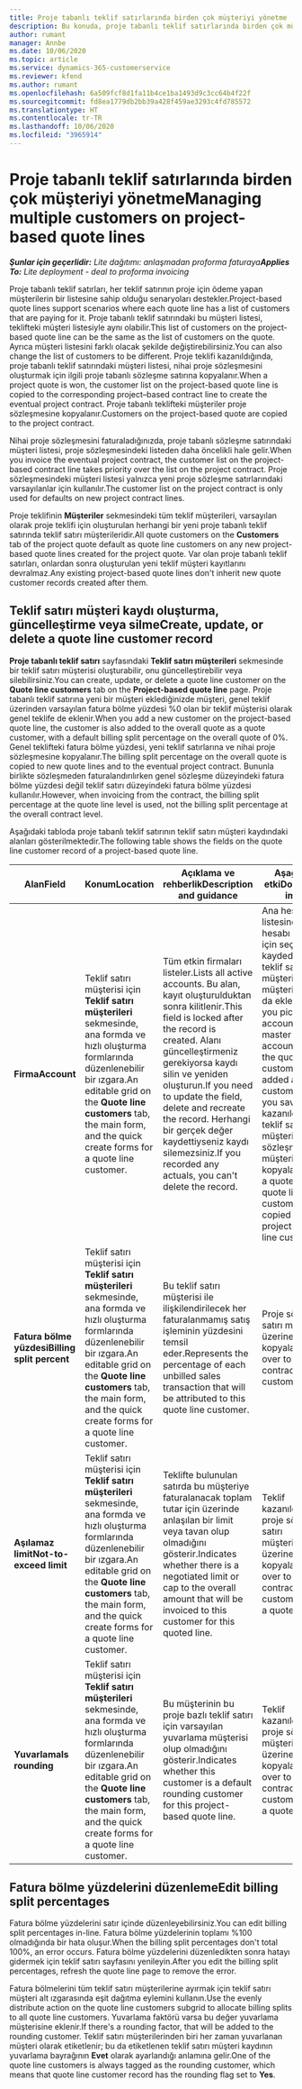 ```yaml
---
title: Proje tabanlı teklif satırlarında birden çok müşteriyi yönetme
description: Bu konuda, proje tabanlı teklif satırlarında birden çok müşterinin nasıl yönetileceği açıklanmaktadır.
author: rumant
manager: Annbe
ms.date: 10/06/2020
ms.topic: article
ms.service: dynamics-365-customerservice
ms.reviewer: kfend
ms.author: rumant
ms.openlocfilehash: 6a509fcf8d1fa11b4ce1ba1493d9c3cc64b4f22f
ms.sourcegitcommit: fd8ea1779db2bb39a428f459ae3293c4fd785572
ms.translationtype: HT
ms.contentlocale: tr-TR
ms.lasthandoff: 10/06/2020
ms.locfileid: "3965914"
---
```

# <a name="managing-multiple-customers-on-project-based-quote-lines"></a><span data-ttu-id="c7c66-103">Proje tabanlı teklif satırlarında birden çok müşteriyi yönetme</span><span class="sxs-lookup"><span data-stu-id="c7c66-103">Managing multiple customers on project-based quote lines</span></span>

<span data-ttu-id="c7c66-104">_**Şunlar için geçerlidir:** Lite dağıtımı: anlaşmadan proforma faturaya_</span><span class="sxs-lookup"><span data-stu-id="c7c66-104">_**Applies To:** Lite deployment - deal to proforma invoicing_</span></span>

<span data-ttu-id="c7c66-105">Proje tabanlı teklif satırları, her teklif satırının proje için ödeme yapan müşterilerin bir listesine sahip olduğu senaryoları destekler.</span><span class="sxs-lookup"><span data-stu-id="c7c66-105">Project-based quote lines support scenarios where each quote line has a list of customers that are paying for it.</span></span> <span data-ttu-id="c7c66-106">Proje tabanlı teklif satırındaki bu müşteri listesi, teklifteki müşteri listesiyle aynı olabilir.</span><span class="sxs-lookup"><span data-stu-id="c7c66-106">This list of customers on the project-based quote line can be the same as the list of customers on the quote.</span></span> <span data-ttu-id="c7c66-107">Ayrıca müşteri listesini farklı olacak şekilde değiştirebilirsiniz.</span><span class="sxs-lookup"><span data-stu-id="c7c66-107">You can also change the list of customers to be different.</span></span> <span data-ttu-id="c7c66-108">Proje teklifi kazanıldığında, proje tabanlı teklif satırındaki müşteri listesi, nihai proje sözleşmesini oluşturmak için ilgili proje tabanlı sözleşme satırına kopyalanır.</span><span class="sxs-lookup"><span data-stu-id="c7c66-108">When a project quote is won, the customer list on the project-based quote line is copied to the corresponding project–based contract line to create the eventual project contract.</span></span> <span data-ttu-id="c7c66-109">Proje tabanlı teklifteki müşteriler proje sözleşmesine kopyalanır.</span><span class="sxs-lookup"><span data-stu-id="c7c66-109">Customers on the project-based quote are copied to the project contract.</span></span>

<span data-ttu-id="c7c66-110">Nihai proje sözleşmesini faturaladığınızda, proje tabanlı sözleşme satırındaki müşteri listesi, proje sözleşmesindeki listeden daha öncelikli hale gelir.</span><span class="sxs-lookup"><span data-stu-id="c7c66-110">When you invoice the eventual project contract, the customer list on the project-based contract line takes priority over the list on the project contract.</span></span> <span data-ttu-id="c7c66-111">Proje sözleşmesindeki müşteri listesi yalnızca yeni proje sözleşme satırlarındaki varsayılanlar için kullanılır.</span><span class="sxs-lookup"><span data-stu-id="c7c66-111">The customer list on the project contract is only used for defaults on new project contract lines.</span></span>

<span data-ttu-id="c7c66-112">Proje teklifinin **Müşteriler** sekmesindeki tüm teklif müşterileri, varsayılan olarak proje teklifi için oluşturulan herhangi bir yeni proje tabanlı teklif satırında teklif satırı müşterileridir.</span><span class="sxs-lookup"><span data-stu-id="c7c66-112">All quote customers on the **Customers** tab of the project quote default as quote line customers on any new project-based quote lines created for the project quote.</span></span> <span data-ttu-id="c7c66-113">Var olan proje tabanlı teklif satırları, onlardan sonra oluşturulan yeni teklif müşteri kayıtlarını devralmaz.</span><span class="sxs-lookup"><span data-stu-id="c7c66-113">Any existing project-based quote lines don't inherit new quote customer records created after them.</span></span>

## <a name="create-update-or-delete-a-quote-line-customer-record"></a><span data-ttu-id="c7c66-114">Teklif satırı müşteri kaydı oluşturma, güncelleştirme veya silme</span><span class="sxs-lookup"><span data-stu-id="c7c66-114">Create, update, or delete a quote line customer record</span></span>

<span data-ttu-id="c7c66-115">**Proje tabanlı teklif satırı** sayfasındaki **Teklif satırı müşterileri** sekmesinde bir teklif satırı müşterisi oluşturabilir, onu güncelleştirebilir veya silebilirsiniz.</span><span class="sxs-lookup"><span data-stu-id="c7c66-115">You can create, update, or delete a quote line customer on the **Quote line customers** tab on the **Project-based quote line** page.</span></span> <span data-ttu-id="c7c66-116">Proje tabanlı teklif satırına yeni bir müşteri eklediğinizde müşteri, genel teklif üzerinden varsayılan fatura bölme yüzdesi %0 olan bir teklif müşterisi olarak genel teklife de eklenir.</span><span class="sxs-lookup"><span data-stu-id="c7c66-116">When you add a new customer on the project-based quote line, the customer is also added to the overall quote as a quote customer, with a default billing split percentage on the overall quote of 0%.</span></span> <span data-ttu-id="c7c66-117">Genel teklifteki fatura bölme yüzdesi, yeni teklif satırlarına ve nihai proje sözleşmesine kopyalanır.</span><span class="sxs-lookup"><span data-stu-id="c7c66-117">The billing split percentage on the overall quote is copied to new quote lines and to the eventual project contract.</span></span> <span data-ttu-id="c7c66-118">Bununla birlikte sözleşmeden faturalandırılırken genel sözleşme düzeyindeki fatura bölme yüzdesi değil teklif satırı düzeyindeki fatura bölme yüzdesi kullanılır.</span><span class="sxs-lookup"><span data-stu-id="c7c66-118">However, when invoicing from the contract, the billing split percentage at the quote line level is used, not the billing split percentage at the overall contract level.</span></span> 

<span data-ttu-id="c7c66-119">Aşağıdaki tabloda proje tabanlı teklif satırının teklif satırı müşteri kaydındaki alanları gösterilmektedir.</span><span class="sxs-lookup"><span data-stu-id="c7c66-119">The following table shows the fields on the quote line customer record of a project-based quote line.</span></span>

| <span data-ttu-id="c7c66-120">Alan</span><span class="sxs-lookup"><span data-stu-id="c7c66-120">Field</span></span> | <span data-ttu-id="c7c66-121">Konum</span><span class="sxs-lookup"><span data-stu-id="c7c66-121">Location</span></span> | <span data-ttu-id="c7c66-122">Açıklama ve rehberlik</span><span class="sxs-lookup"><span data-stu-id="c7c66-122">Description and guidance</span></span> | <span data-ttu-id="c7c66-123">Aşağı yönlü etki</span><span class="sxs-lookup"><span data-stu-id="c7c66-123">Downstream impact</span></span> |
| --- | --- | --- | --- |
| <span data-ttu-id="c7c66-124">**Firma**</span><span class="sxs-lookup"><span data-stu-id="c7c66-124">**Account**</span></span> | <span data-ttu-id="c7c66-125">Teklif satırı müşterisi için **Teklif satırı müşterileri** sekmesinde, ana formda ve hızlı oluşturma formlarında düzenlenebilir bir ızgara.</span><span class="sxs-lookup"><span data-stu-id="c7c66-125">An editable grid on the **Quote line customers** tab, the main form, and the quick create forms for a quote line customer.</span></span> | <span data-ttu-id="c7c66-126">Tüm etkin firmaları listeler.</span><span class="sxs-lookup"><span data-stu-id="c7c66-126">Lists all active accounts.</span></span> <span data-ttu-id="c7c66-127">Bu alan, kayıt oluşturulduktan sonra kilitlenir.</span><span class="sxs-lookup"><span data-stu-id="c7c66-127">This field is locked after the record is created.</span></span> <span data-ttu-id="c7c66-128">Alanı güncelleştirmeniz gerekiyorsa kaydı silin ve yeniden oluşturun.</span><span class="sxs-lookup"><span data-stu-id="c7c66-128">If you need to update the field, delete and recreate the record.</span></span> <span data-ttu-id="c7c66-129">Herhangi bir gerçek değer kaydettiyseniz kaydı silemezsiniz.</span><span class="sxs-lookup"><span data-stu-id="c7c66-129">If you recorded any actuals, you can't delete the record.</span></span> | <span data-ttu-id="c7c66-130">Ana hesap listesinden bir hesabı eklemek için seçerek kaydederseniz teklif satırı müşterisi, teklif müşterisi olarak da eklenir.</span><span class="sxs-lookup"><span data-stu-id="c7c66-130">When you pick an account from the master list of accounts to add, the quote line customer is also added as a quote customer when you save it.</span></span> <span data-ttu-id="c7c66-131">Teklif kazanıldığında teklif satırı müşterileri proje sözleşme satırı müşterilerine kopyalanır.</span><span class="sxs-lookup"><span data-stu-id="c7c66-131">When a quote is won, quote line customers are copied to the project contract line customers.</span></span> |
| <span data-ttu-id="c7c66-132">**Fatura bölme yüzdesi**</span><span class="sxs-lookup"><span data-stu-id="c7c66-132">**Billing split percent**</span></span> | <span data-ttu-id="c7c66-133">Teklif satırı müşterisi için **Teklif satırı müşterileri** sekmesinde, ana formda ve hızlı oluşturma formlarında düzenlenebilir bir ızgara.</span><span class="sxs-lookup"><span data-stu-id="c7c66-133">An editable grid on the **Quote line customers** tab, the main form, and the quick create forms for a quote line customer.</span></span> | <span data-ttu-id="c7c66-134">Bu teklif satırı müşterisi ile ilişkilendirilecek her faturalanmamış satış işleminin yüzdesini temsil eder.</span><span class="sxs-lookup"><span data-stu-id="c7c66-134">Represents the percentage of each unbilled sales transaction that will be attributed to this quote line customer.</span></span> | <span data-ttu-id="c7c66-135">Proje sözleşme satırı müşterileri üzerine kopyalanır.</span><span class="sxs-lookup"><span data-stu-id="c7c66-135">Copied over to project contract line customers.</span></span> |
| <span data-ttu-id="c7c66-136">**Aşılamaz limit**</span><span class="sxs-lookup"><span data-stu-id="c7c66-136">**Not-to-exceed limit**</span></span> | <span data-ttu-id="c7c66-137">Teklif satırı müşterisi için **Teklif satırı müşterileri** sekmesinde, ana formda ve hızlı oluşturma formlarında düzenlenebilir bir ızgara.</span><span class="sxs-lookup"><span data-stu-id="c7c66-137">An editable grid on the **Quote line customers** tab, the main form, and the quick create forms for a quote line customer.</span></span> | <span data-ttu-id="c7c66-138">Teklifte bulunulan satırda bu müşteriye faturalanacak toplam tutar için üzerinde anlaşılan bir limit veya tavan olup olmadığını gösterir.</span><span class="sxs-lookup"><span data-stu-id="c7c66-138">Indicates whether there is a negotiated limit or cap to the overall amount that will be invoiced to this customer for this quoted line.</span></span> | <span data-ttu-id="c7c66-139">Teklif kazanıldığında proje sözleşme satırı müşterilerinin üzerine kopyalanır.</span><span class="sxs-lookup"><span data-stu-id="c7c66-139">Copied over to project contract line customers when a quote is won.</span></span> |
| <span data-ttu-id="c7c66-140">**Yuvarlama**</span><span class="sxs-lookup"><span data-stu-id="c7c66-140">**Is rounding**</span></span> | <span data-ttu-id="c7c66-141">Teklif satırı müşterisi için **Teklif satırı müşterileri** sekmesinde, ana formda ve hızlı oluşturma formlarında düzenlenebilir bir ızgara.</span><span class="sxs-lookup"><span data-stu-id="c7c66-141">An editable grid on the **Quote line customers** tab, the main form, and the quick create forms for a quote line customer.</span></span> | <span data-ttu-id="c7c66-142">Bu müşterinin bu proje bazlı teklif satırı için varsayılan yuvarlama müşterisi olup olmadığını gösterir.</span><span class="sxs-lookup"><span data-stu-id="c7c66-142">Indicates whether this customer is a default rounding customer for this project-based quote line.</span></span> | <span data-ttu-id="c7c66-143">Teklif kazanıldığında proje sözleşme müşterilerinin üzerine kopyalanır.</span><span class="sxs-lookup"><span data-stu-id="c7c66-143">Copied over to project contract customers when a quote is won.</span></span> |

## <a name="edit-billing-split-percentages"></a><span data-ttu-id="c7c66-144">Fatura bölme yüzdelerini düzenleme</span><span class="sxs-lookup"><span data-stu-id="c7c66-144">Edit billing split percentages</span></span>

<span data-ttu-id="c7c66-145">Fatura bölme yüzdelerini satır içinde düzenleyebilirsiniz.</span><span class="sxs-lookup"><span data-stu-id="c7c66-145">You can edit billing split percentages in-line.</span></span> <span data-ttu-id="c7c66-146">Fatura bölme yüzdelerinin toplamı %100 olmadığında bir hata oluşur.</span><span class="sxs-lookup"><span data-stu-id="c7c66-146">When the billing split percentages don't total 100%, an error occurs.</span></span> <span data-ttu-id="c7c66-147">Fatura bölme yüzdelerini düzenledikten sonra hatayı gidermek için teklif satırı sayfasını yenileyin.</span><span class="sxs-lookup"><span data-stu-id="c7c66-147">After you edit the billing split percentages, refresh the quote line page to remove the error.</span></span>

<span data-ttu-id="c7c66-148">Fatura bölmelerini tüm teklif satırı müşterilerine ayırmak için teklif satırı müşteri alt ızgarasında eşit dağıtma eylemini kullanın.</span><span class="sxs-lookup"><span data-stu-id="c7c66-148">Use the evenly distribute action on the quote line customers subgrid to allocate billing splits to all quote line customers.</span></span> <span data-ttu-id="c7c66-149">Yuvarlama faktörü varsa bu değer yuvarlama müşterisine eklenir.</span><span class="sxs-lookup"><span data-stu-id="c7c66-149">If there's a rounding factor, that will be added to the rounding customer.</span></span> <span data-ttu-id="c7c66-150">Teklif satırı müşterilerinden biri her zaman yuvarlanan müşteri olarak etiketlenir; bu da etiketlenen teklif satırı müşteri kaydının yuvarlama bayrağının **Evet** olarak ayarlandığı anlamına gelir.</span><span class="sxs-lookup"><span data-stu-id="c7c66-150">One of the quote line customers is always tagged as the rounding customer, which means that quote line customer record has the rounding flag set to **Yes**.</span></span> 
